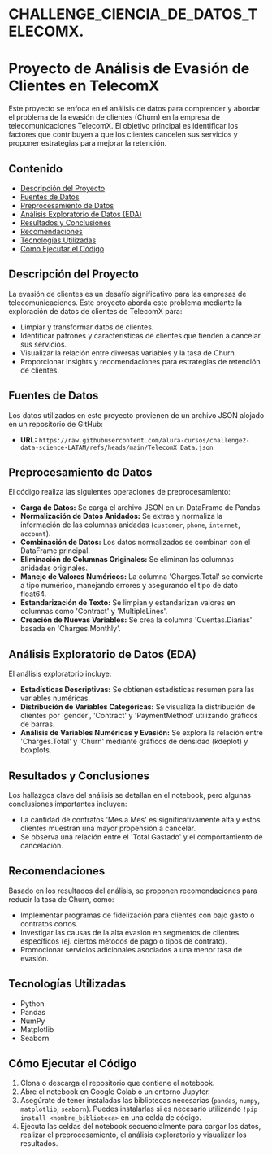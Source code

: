 # **CHALLENGE_CIENCIA_DE_DATOS_TELECOMX.**
# Proyecto de Análisis de Evasión de Clientes en TelecomX

Este proyecto se enfoca en el análisis de datos para comprender y abordar el problema de la evasión de clientes (Churn) en la empresa de telecomunicaciones TelecomX. El objetivo principal es identificar los factores que contribuyen a que los clientes cancelen sus servicios y proponer estrategias para mejorar la retención.

## Contenido

- [Descripción del Proyecto](#descripción-del-proyecto)
- [Fuentes de Datos](#fuentes-de-datos)
- [Preprocesamiento de Datos](#preprocesamiento-de-datos)
- [Análisis Exploratorio de Datos (EDA)](#análisis-exploratorio-de-datos-eda)
- [Resultados y Conclusiones](#resultados-y-conclusiones)
- [Recomendaciones](#recomendaciones)
- [Tecnologías Utilizadas](#tecnologías-utilizadas)
- [Cómo Ejecutar el Código](#cómo-ejecutar-el-código)

## Descripción del Proyecto

La evasión de clientes es un desafío significativo para las empresas de telecomunicaciones. Este proyecto aborda este problema mediante la exploración de datos de clientes de TelecomX para:

- Limpiar y transformar datos de clientes.
- Identificar patrones y características de clientes que tienden a cancelar sus servicios.
- Visualizar la relación entre diversas variables y la tasa de Churn.
- Proporcionar insights y recomendaciones para estrategias de retención de clientes.

## Fuentes de Datos

Los datos utilizados en este proyecto provienen de un archivo JSON alojado en un repositorio de GitHub:

- **URL:** `https://raw.githubusercontent.com/alura-cursos/challenge2-data-science-LATAM/refs/heads/main/TelecomX_Data.json`

## Preprocesamiento de Datos

El código realiza las siguientes operaciones de preprocesamiento:

- **Carga de Datos:** Se carga el archivo JSON en un DataFrame de Pandas.
- **Normalización de Datos Anidados:** Se extrae y normaliza la información de las columnas anidadas (`customer`, `phone`, `internet`, `account`).
- **Combinación de Datos:** Los datos normalizados se combinan con el DataFrame principal.
- **Eliminación de Columnas Originales:** Se eliminan las columnas anidadas originales.
- **Manejo de Valores Numéricos:** La columna 'Charges.Total' se convierte a tipo numérico, manejando errores y asegurando el tipo de dato float64.
- **Estandarización de Texto:** Se limpian y estandarizan valores en columnas como 'Contract' y 'MultipleLines'.
- **Creación de Nuevas Variables:** Se crea la columna 'Cuentas.Diarias' basada en 'Charges.Monthly'.

## Análisis Exploratorio de Datos (EDA)

El análisis exploratorio incluye:

- **Estadísticas Descriptivas:** Se obtienen estadísticas resumen para las variables numéricas.
- **Distribución de Variables Categóricas:** Se visualiza la distribución de clientes por 'gender', 'Contract' y 'PaymentMethod' utilizando gráficos de barras.
- **Análisis de Variables Numéricas y Evasión:** Se explora la relación entre 'Charges.Total' y 'Churn' mediante gráficos de densidad (kdeplot) y boxplots.

## Resultados y Conclusiones

Los hallazgos clave del análisis se detallan en el notebook, pero algunas conclusiones importantes incluyen:

- La cantidad de contratos 'Mes a Mes' es significativamente alta y estos clientes muestran una mayor propensión a cancelar.
- Se observa una relación entre el 'Total Gastado' y el comportamiento de cancelación.

## Recomendaciones

Basado en los resultados del análisis, se proponen recomendaciones para reducir la tasa de Churn, como:

- Implementar programas de fidelización para clientes con bajo gasto o contratos cortos.
- Investigar las causas de la alta evasión en segmentos de clientes específicos (ej. ciertos métodos de pago o tipos de contrato).
- Promocionar servicios adicionales asociados a una menor tasa de evasión.

## Tecnologías Utilizadas

- Python
- Pandas
- NumPy
- Matplotlib
- Seaborn

## Cómo Ejecutar el Código

1.  Clona o descarga el repositorio que contiene el notebook.
2.  Abre el notebook en Google Colab o un entorno Jupyter.
3.  Asegúrate de tener instaladas las bibliotecas necesarias (`pandas`, `numpy`, `matplotlib`, `seaborn`). Puedes instalarlas si es necesario utilizando `!pip install <nombre_biblioteca>` en una celda de código.
4.  Ejecuta las celdas del notebook secuencialmente para cargar los datos, realizar el preprocesamiento, el análisis exploratorio y visualizar los resultados.

